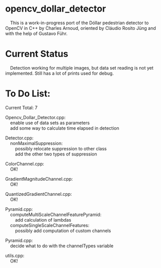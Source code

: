 opencv_dollar_detector
======================

&nbsp;&nbsp;&nbsp;&nbsp;This is a work-in-progress port of the Dóllar pedestrian detector to OpenCV in C++ by Charles Arnoud, oriented by Cláudio Rosito Jüng and with the help of Gustavo Führ.  


Current Status  
======================  

&nbsp;&nbsp;&nbsp;&nbsp;Detection working for multiple images, but data set reading is not yet implemented. Still has a lot of prints used for debug.  


To Do List:  
======================  

Current Total: 7  

Opencv_Dollar_Detector.cpp:  
&nbsp;&nbsp;&nbsp;&nbsp;enable use of data sets as parameters  
&nbsp;&nbsp;&nbsp;&nbsp;add some way to calculate time elapsed in detection  

Detector.cpp:  
&nbsp;&nbsp;&nbsp;&nbsp;nonMaximalSuppression:  
&nbsp;&nbsp;&nbsp;&nbsp;&nbsp;&nbsp;&nbsp;&nbsp;possibly relocate suppression to other class  
&nbsp;&nbsp;&nbsp;&nbsp;&nbsp;&nbsp;&nbsp;&nbsp;add the other two types of suppression    

ColorChannel.cpp:  
&nbsp;&nbsp;&nbsp;&nbsp;OK!  

GradientMagnitudeChannel.cpp:  
&nbsp;&nbsp;&nbsp;&nbsp;OK!  

QuantizedGradientChannel.cpp:  
&nbsp;&nbsp;&nbsp;&nbsp;OK!  

Pyramid.cpp:  
&nbsp;&nbsp;&nbsp;&nbsp;computeMultiScaleChannelFeaturePyramid:  
&nbsp;&nbsp;&nbsp;&nbsp;&nbsp;&nbsp;&nbsp;&nbsp;add calculation of lambdas  
&nbsp;&nbsp;&nbsp;&nbsp;computeSingleScaleChannelFeatures:  
&nbsp;&nbsp;&nbsp;&nbsp;&nbsp;&nbsp;&nbsp;&nbsp;possibly add computation of custom channels  

Pyramid.cpp:  
&nbsp;&nbsp;&nbsp;&nbsp;decide what to do with the channelTypes variable    

utils.cpp:  
&nbsp;&nbsp;&nbsp;&nbsp;OK!  
